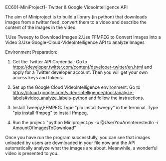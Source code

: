 EC601-MiniProject1- Twitter & Google VideoIntelligence API

The aim of Miniproject is to build a library (in python) that downloads images from a twitter feed, convert them to a video and describe the content of the images in the video.

1.Use Tweepy to Download Images
2.Use FFMPEG to Convert Images into a Video
3.Use Google-Cloud-VideoIntelligence API to analyze Images

Environment Preparation:
1) Get the Twitter API Credential:
Go to https://developer.twitter.com/content/developer-twitter/en.html and apply for a Twitter developer account. Then you will get your own access keys and tokens.

2) Set up the Google Cloud VideoIntelligence environment:
Go to https://cloud.google.com/video-intelligence/docs/analyze-labels#video_analyze_labels-python and follow the instructions.

3) Install Tweepy,FFMPEG:
Type "pip install tweepy" in the terminal.
Type "pip install ffmpeg" to install ffmpeg. 

4) Run the project:
"python Miniproject.py -u @UserYouAreInterestedIn -i AmountOfImagesToDownload"

Once you have run the program successfully, you can see that images unloaded by users are downloaded in your file now and the API automatically analyze what the images are about. Meanwhile, a wonderful video is presented to you.

